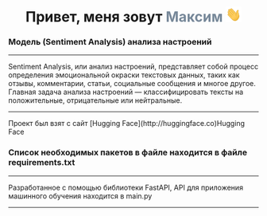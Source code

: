 ﻿<h1 align="center"> Привет, меня зовут <span style="color:#778899"> Максим </span> 
<img src="https://github.com/VoroninMaxim/project_sentiment_text_3/blob/main/Hi.gif" height="30"/></h1>

<h3 align="left">Модель (Sentiment Analysis) анализа настроений </h3>
<hr>
<p>Sentiment Analysis, или анализ настроений, представляет собой процесс определения эмоциональной окраски текстовых данных, таких как отзывы, комментарии, статьи, социальные сообщения и многое другое. Главная задача анализа настроений — классифицировать тексты на положительные, отрицательные или нейтральные.</p>
<hr> 

<p>Проект был взят с сайт [Hugging Face](http://huggingface.co)Hugging Face</p>

<h3 align="left">Cписок необходимых пакетов в файле находится в файле requirements.txt</h3>
<hr>
<p>Разработанное с помощью библиотеки FastAPI, API для приложения  машинного обучения находится в  main.py</p>
<hr> 